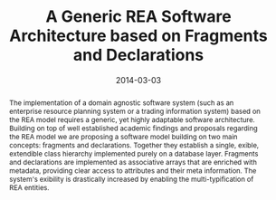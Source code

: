 ---
abstract: 'The implementation of a domain agnostic software system (such as an enterprise
  resource planning system or a trading information system) based on the REA model
  requires a generic, yet highly adaptable software architecture. Building on top
  of well established academic findings and proposals regarding the REA model we are
  proposing a software model building on two main concepts: fragments and declarations.
  Together they establish a single, exible, extendible class hierarchy implemented
  purely on a database layer. Fragments and declarations are implemented as associative
  arrays that are enriched with metadata, providing clear access to attributes and
  their meta information. The system''s exibility is drastically increased by enabling
  the multi-typification of REA entities.'
authors:
- Bernhard Wally
- Alexandra Mazak
- Dieter Mayrhofer
- Christian Huemer
date: '2014-03-03'
featured: false
links:
- name: Publik
  url: https://publik.tuwien.ac.at/showentry.php?ID=227582&lang=2
publication_types:
- '1'
publishDate: '2014-03-03'
title: A Generic REA Software Architecture based on Fragments and Declarations
url_pdf: http://publik.tuwien.ac.at/files/PubDat_227582.pdf
---